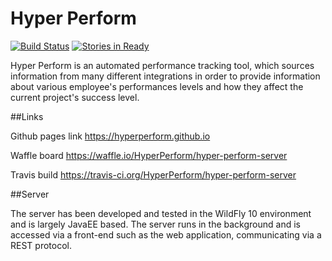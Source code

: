 # Hyper Perform

[![Build Status](https://travis-ci.org/HyperPerform/hyper-perform-server.svg?branch=develop)](https://travis-ci.org/HyperPerform/hyper-perform-server)
[![Stories in Ready](https://badge.waffle.io/HyperPerform/hyper-perform-server.svg?label=ready&title=Ready)](http://waffle.io/HyperPerform/hyper-perform-server)

Hyper Perform is an automated performance tracking tool, which sources information from many different integrations in order to provide information about various employee's performances levels and how they affect the current project's success level.

##Links

Github pages link https://hyperperform.github.io

Waffle board https://waffle.io/HyperPerform/hyper-perform-server

Travis build https://travis-ci.org/HyperPerform/hyper-perform-server


##Server

The server has been developed and tested in the WildFly 10 environment and is largely JavaEE based. The server runs in the background and is accessed via a front-end such as the web application, communicating via a REST protocol. 

